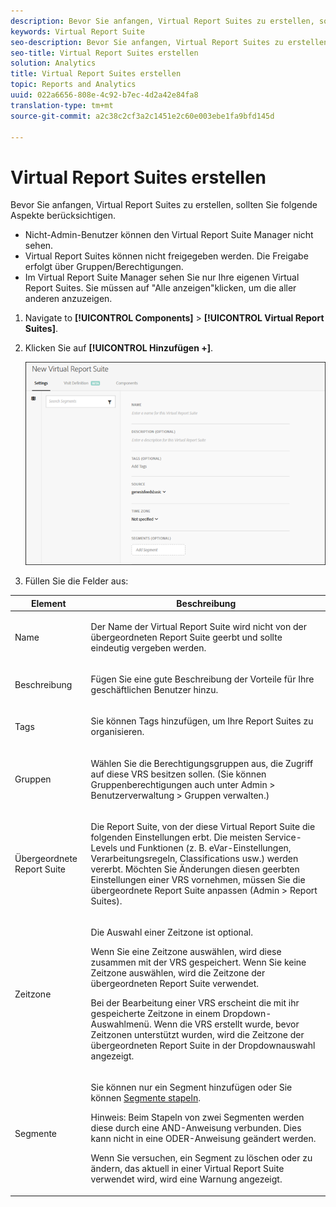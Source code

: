 ```yaml
---
description: Bevor Sie anfangen, Virtual Report Suites zu erstellen, sollten Sie folgende Aspekte berücksichtigen.
keywords: Virtual Report Suite
seo-description: Bevor Sie anfangen, Virtual Report Suites zu erstellen, sollten Sie folgende Aspekte berücksichtigen.
seo-title: Virtual Report Suites erstellen
solution: Analytics
title: Virtual Report Suites erstellen
topic: Reports and Analytics
uuid: 022a6656-808e-4c92-b7ec-4d2a42e84fa8
translation-type: tm+mt
source-git-commit: a2c38c2cf3a2c1451e2c60e003ebe1fa9bfd145d

---
```



# Virtual Report Suites erstellen

Bevor Sie anfangen, Virtual Report Suites zu erstellen, sollten Sie folgende Aspekte berücksichtigen.

* Nicht-Admin-Benutzer können den Virtual Report Suite Manager nicht sehen.
* Virtual Report Suites können nicht freigegeben werden. Die Freigabe erfolgt über Gruppen/Berechtigungen.
* Im Virtual Report Suite Manager sehen Sie nur Ihre eigenen Virtual Report Suites. Sie müssen auf "Alle anzeigen"klicken, um die aller anderen anzuzeigen.

1. Navigate to **[!UICONTROL Components]** &gt; **[!UICONTROL Virtual Report Suites]**.
1. Klicken Sie auf **[!UICONTROL Hinzufügen +]**.

   ![](assets/new_vrs.png)

1. Füllen Sie die Felder aus:

<table id="table_0F85B56480BB46CBA5BE236BBD70156D"> 
 <thead> 
  <tr> 
   <th colname="col1" class="entry"> Element </th> 
   <th colname="col2" class="entry"> Beschreibung </th> 
  </tr> 
 </thead>
 <tbody> 
  <tr> 
   <td colname="col1"> Name </td> 
   <td colname="col2"> <p>Der Name der Virtual Report Suite wird nicht von der übergeordneten Report Suite geerbt und sollte eindeutig vergeben werden. </p> </td> 
  </tr> 
  <tr> 
   <td colname="col1"> Beschreibung </td> 
   <td colname="col2"> <p>Fügen Sie eine gute Beschreibung der Vorteile für Ihre geschäftlichen Benutzer hinzu. </p> </td> 
  </tr> 
  <tr> 
   <td colname="col1"> Tags </td> 
   <td colname="col2"> <p>Sie können Tags hinzufügen, um Ihre Report Suites zu organisieren. </p> </td> 
  </tr> 
  <tr> 
   <td colname="col1"> Gruppen </td> 
   <td colname="col2"> <p>Wählen Sie die Berechtigungsgruppen aus, die Zugriff auf diese VRS besitzen sollen. (Sie können Gruppenberechtigungen auch unter <span class="ignoretag"><span class="uicontrol">Admin</span> &gt; <span class="uicontrol">Benutzerverwaltung</span> &gt; <span class="uicontrol">Gruppen</span></span> verwalten.) </p> </td> 
  </tr> 
  <tr> 
   <td colname="col1"> Übergeordnete Report Suite </td> 
   <td colname="col2"> <p>Die Report Suite, von der diese Virtual Report Suite die folgenden Einstellungen erbt. Die meisten Service-Levels und Funktionen (z. B. eVar-Einstellungen, Verarbeitungsregeln, Classifications usw.) werden vererbt. Möchten Sie Änderungen diesen geerbten Einstellungen einer VRS vornehmen, müssen Sie die übergeordnete Report Suite anpassen (<span class="ignoretag"><span class="uicontrol">Admin</span> &gt; <span class="uicontrol">Report Suites</span></span>). </p> </td> 
  </tr> 
  <tr> 
   <td colname="col1"> Zeitzone </td> 
   <td colname="col2"> <p>Die Auswahl einer Zeitzone ist optional. </p> <p>Wenn Sie eine Zeitzone auswählen, wird diese zusammen mit der VRS gespeichert. Wenn Sie keine Zeitzone auswählen, wird die Zeitzone der übergeordneten Report Suite verwendet. </p> <p>Bei der Bearbeitung einer VRS erscheint die mit ihr gespeicherte Zeitzone in einem Dropdown-Auswahlmenü. Wenn die VRS erstellt wurde, bevor Zeitzonen unterstützt wurden, wird die Zeitzone der übergeordneten Report Suite in der Dropdownauswahl angezeigt. </p> </td> 
  </tr> 
  <tr> 
   <td colname="col1"> Segmente </td> 
   <td colname="col2"> <p>Sie können nur ein Segment hinzufügen oder Sie können <a href="https://marketing.adobe.com/resources/help/en_US/analytics/segment/seg_stack.html" format="https" scope="external">Segmente stapeln</a>. </p> <p> <p>Hinweis: Beim Stapeln von zwei Segmenten werden diese durch eine AND-Anweisung verbunden. Dies kann nicht in eine ODER-Anweisung geändert werden. </p> </p> <p>Wenn Sie versuchen, ein Segment zu löschen oder zu ändern, das aktuell in einer Virtual Report Suite verwendet wird, wird eine Warnung angezeigt. </p> </td> 
  </tr> 
 </tbody> 
</table>

